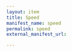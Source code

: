 ```yaml
---
layout: item
title: Speed
manifest_name: speed
permalink: speed
external_manifest_url: 

---
```

<!-- Add an essay or interpretive material below this line,
using HTML or markdown.  Do not modify this file above this line -->
